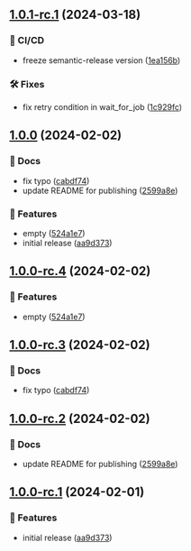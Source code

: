 ## [1.0.1-rc.1](https://github.com/ethiack/job-manager/compare/1.0.0...1.0.1-rc.1) (2024-03-18)


### 🦊 CI/CD

* freeze semantic-release version ([1ea156b](https://github.com/ethiack/job-manager/commit/1ea156b0538a5954e896774120b1f54da261766c))


### 🛠 Fixes

* fix retry condition in wait_for_job ([1c929fc](https://github.com/ethiack/job-manager/commit/1c929fcd6e665917e3a79dbeb329bb0d3a80fde3))

## [1.0.0](https://github.com/ethiack/job-manager/compare/...1.0.0) (2024-02-02)


### 📔 Docs

* fix typo ([cabdf74](https://github.com/ethiack/job-manager/commit/cabdf74c0060acaa01028977b63af68853ffb8c5))
* update README for publishing ([2599a8e](https://github.com/ethiack/job-manager/commit/2599a8e2775a6516a421681bdb87b886ca625074))


### 🚀 Features

* empty ([524a1e7](https://github.com/ethiack/job-manager/commit/524a1e72323906815d0f91b4eea4f539e80fc416))
* initial release ([aa9d373](https://github.com/ethiack/job-manager/commit/aa9d373f27870aa5d42d1784635b942498a8b31d))

## [1.0.0-rc.4](https://github.com/ethiack/job-manager/compare/1.0.0-rc.3...1.0.0-rc.4) (2024-02-02)


### 🚀 Features

* empty ([524a1e7](https://github.com/ethiack/job-manager/commit/524a1e72323906815d0f91b4eea4f539e80fc416))

## [1.0.0-rc.3](https://github.com/ethiack/job-manager/compare/1.0.0-rc.2...1.0.0-rc.3) (2024-02-02)


### 📔 Docs

* fix typo ([cabdf74](https://github.com/ethiack/job-manager/commit/cabdf74c0060acaa01028977b63af68853ffb8c5))

## [1.0.0-rc.2](https://github.com/ethiack/job-manager/compare/1.0.0-rc.1...1.0.0-rc.2) (2024-02-02)


### 📔 Docs

* update README for publishing ([2599a8e](https://github.com/ethiack/job-manager/commit/2599a8e2775a6516a421681bdb87b886ca625074))

## [1.0.0-rc.1](https://github.com/ethiack/job-manager/compare/...1.0.0-rc.1) (2024-02-01)


### 🚀 Features

* initial release ([aa9d373](https://github.com/ethiack/job-manager/commit/aa9d373f27870aa5d42d1784635b942498a8b31d))
